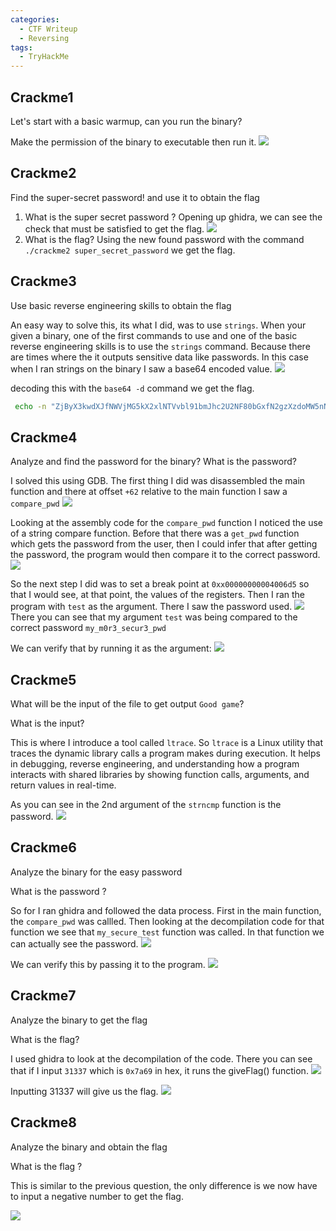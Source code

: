 ```yaml
---
categories:
  - CTF Writeup
  - Reversing
tags:
  - TryHackMe
---
```


## Crackme1
Let's start with a basic warmup, can you run the binary?

Make the permission of the binary to executable then run it. 
![](https://i.imgur.com/pb5Dtvg.png)
## Crackme2
Find the super-secret password! and use it to obtain the flag
1. What is the super secret password ?
   Opening up ghidra, we can see the check that must be satisfied to get the flag. 
   ![](https://i.imgur.com/EY65huw.png)
2. What is the flag?
   Using the new found password with the command `./crackme2 super_secret_password` we get the flag. 

## Crackme3
Use basic reverse engineering skills to obtain the flag

An easy way to solve this, its what I did, was to use `strings`. When your given a binary, one of the first commands to use and one of the basic reverse engineering skills is to use the `strings` command. Because there are times where the it outputs sensitive data like passwords. In this case when I ran strings on the binary I saw a base64 encoded value. 
![](https://i.imgur.com/vb4O8pR.png)

decoding this with the `base64 -d` command we get the flag. 
```bash
 echo -n "ZjByX3kwdXJfNWVjMG5kX2xlNTVvbl91bmJhc2U2NF80bGxfN2gzXzdoMW5nNQ==" | base64 -d
```

## Crackme4
Analyze and find the password for the binary?
What is the password?

I solved this using GDB. The first thing I did was disassembled the main function and there at offset `+62` relative to the main function I saw a `compare_pwd`
![](https://i.imgur.com/oeCnzBW.png)

Looking at the assembly code for the `compare_pwd` function I noticed the use of a string compare function.  Before that there was a `get_pwd` function which gets the password from the user, then I could infer that after getting the password, the program would then compare it to the correct password.
![](https://i.imgur.com/PG1akRj.png)

So the next step I did was to set a break point at `0xx00000000004006d5` so that I would see, at that point, the values of the registers. Then I ran the program with `test` as the argument. There I saw the password used. 
![](https://i.imgur.com/HGZUR7t.png)
There you can see that my argument `test` was being compared to the correct password `my_m0r3_secur3_pwd`

We can verify that by running it as the argument:
![](https://i.imgur.com/JT0P9D4.png)
## Crackme5
What will be the input of the file to get output `Good game`?

What is the input?

This is where I introduce a tool called `ltrace`. So `ltrace` is a Linux utility that traces the dynamic library calls a program makes during execution. It helps in debugging, reverse engineering, and understanding how a program interacts with shared libraries by showing function calls, arguments, and return values in real-time.

As you can see in the 2nd argument of the `strncmp` function is the password. 
![](https://i.imgur.com/PSZgAGO.png)

## Crackme6
Analyze the binary for the easy password

What is the password ?

So for I ran ghidra and followed the data process. First in the main function, the `compare_pwd` was callled. Then looking at the decompilation code for that function we see that `my_secure_test` function was called. In that function we can actually see the password. 
![](https://i.imgur.com/VCHGqYV.png)

We can verify this by passing it to the program. 
![](https://i.imgur.com/vU0SPDf.png)
## Crackme7
Analyze the binary to get the flag

What is the flag?

I used ghidra to look at the decompilation of the code. There you can see that if I input `31337` which is `0x7a69` in hex, it runs the giveFlag() function. 
![](https://i.imgur.com/Q8zQqjT.png)

Inputting 31337 will give us the flag. 
![](https://i.imgur.com/hrwz3y5.png)

## Crackme8
Analyze the binary and obtain the flag

What is the flag ?

This is similar to the previous question, the only difference is we now have to input a negative number to get the flag. 

![](https://i.imgur.com/PprQ48f.png)

